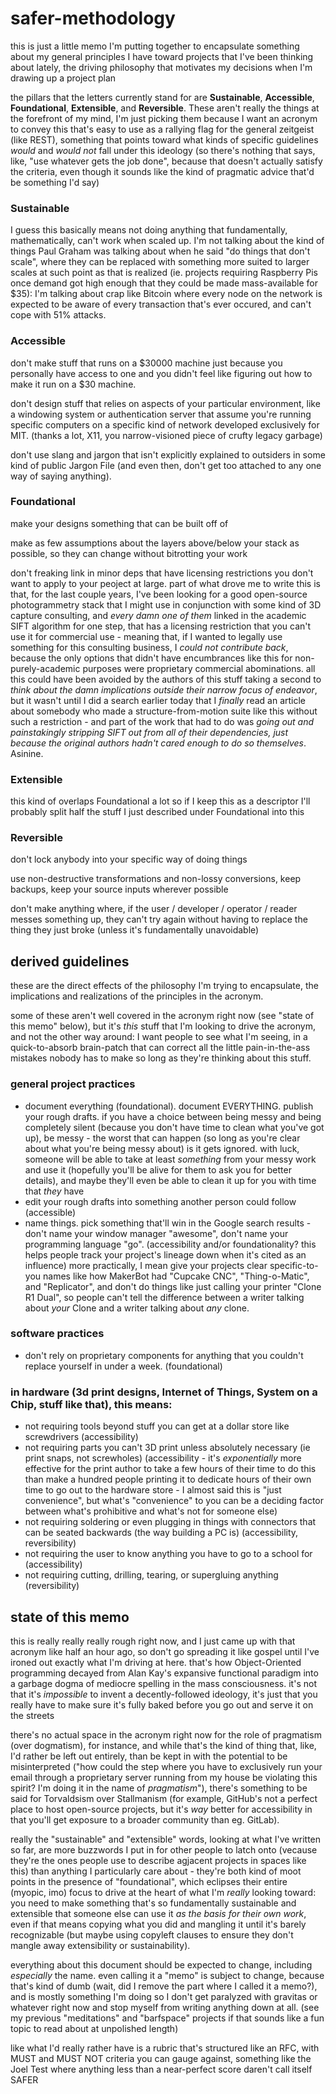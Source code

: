# safer-methodology

this is just a little memo I'm putting together to encapsulate something about my general principles I have toward projects that I've been thinking about lately, the driving philosophy that motivates my decisions when I'm drawing up a project plan

the pillars that the letters currently stand for are **Sustainable**, **Accessible**, **Foundational**, **Extensible**, and **Reversible**. These aren't really the things at the forefront of my mind, I'm just picking them because I want an acronym to convey this that's easy to use as a rallying flag for the general zeitgeist (like REST), something that points toward what kinds of specific guidelines *would* and *would not* fall under this ideology (so there's nothing that says, like, "use whatever gets the job done", because that doesn't actually satisfy the criteria, even though it sounds like the kind of pragmatic advice that'd be something I'd say)

### Sustainable

I guess this basically means not doing anything that fundamentally, mathematically, can't work when scaled up. I'm not talking about the kind of things Paul Graham was talking about when he said "do things that don't scale", where they can be replaced with something more suited to larger scales at such point as that is realized (ie. projects requiring Raspberry Pis once demand got high enough that they could be made mass-available for $35): I'm talking about crap like Bitcoin where every node on the network is expected to be aware of every transaction that's ever occured, and can't cope with 51% attacks.

### Accessible

don't make stuff that runs on a $30000 machine just because you personally have access to one and you didn't feel like figuring out how to make it run on a $30 machine.

don't design stuff that relies on aspects of your particular environment, like a windowing system or authentication server that assume you're running specific computers on a specific kind of network developed exclusively for MIT. (thanks a lot, X11, you narrow-visioned piece of crufty legacy garbage)

don't use slang and jargon that isn't explicitly explained to outsiders in some kind of public Jargon File (and even then, don't get too attached to any one way of saying anything).

### Foundational

make your designs something that can be built off of

make as few assumptions about the layers above/below your stack as possible, so they can change without bitrotting your work

don't freaking link in minor deps that have licensing restrictions you don't want to apply to your peoject at large. part of what drove me to write this is that, for the last couple years, I've been looking for a good open-source photogrammetry stack that I might use in conjunction with some kind of 3D capture consulting, and *every damn one of them* linked in the academic SIFT algorithm for one step, that has a licensing restriction that you can't use it for commercial use - meaning that, if I wanted to legally use something for this consulting business, I *could not contribute back*, because the only options  that didn't have encumbrances like this for non-purely-academic purposes were proprietary commercial abominations. all this could have been avoided by the authors of this stuff taking a second to *think about the damn implications outside their narrow focus of endeavor*, but it wasn't until I did a search earlier today that I *finally* read an article about somebody who made a structure-from-motion suite like this without such a restriction - and part of the work that had to do was *going out and painstakingly stripping SIFT out from all of their dependencies, just because the original authors hadn't cared enough to do so themselves*. Asinine.

### Extensible

this kind of overlaps Foundational a lot so if I keep this as a descriptor I'll probably split half the stuff I just described under Foundational into this

### Reversible

don't lock anybody into your specific way of doing things

use non-destructive transformations and non-lossy conversions, keep backups, keep your source inputs wherever possible

don't make anything where, if the user / developer / operator / reader messes something up, they can't try again without having to replace the thing they just broke (unless it's fundamentally unavoidable)

## derived guidelines

these are the direct effects of the philosophy I'm trying to encapsulate, the implications and realizations of the principles in the acronym.

some of these aren't well covered in the acronym right now (see "state of this memo" below), but it's *this* stuff that I'm looking to drive the acronym, and not the other way around: I want people to see what I'm seeing, in a quick-to-absorb brain-patch that can correct all the little pain-in-the-ass mistakes nobody has to make so long as they're thinking about this stuff.

### general project practices

- document everything (foundational). document EVERYTHING. publish your rough drafts. if you have a choice between being messy and being completely silent (because you don't have time to clean what you've got up), be messy - the worst that can happen (so long as you're clear about what you're being messy about) is it gets ignored. with luck, someone will be able to take at least *something* from your messy work and use it (hopefully you'll be alive for them to ask you for better details), and maybe they'll even be able to clean it up for you with time that *they* have
- edit your rough drafts into something another person could follow (accessible)
- name things. pick something that'll win in the Google search results - don't name your window manager "awesome", don't name your programming language "go". (accessibility and/or foundationality? this helps people track your project's lineage down when it's cited as an influence) more practically, I mean give your projects clear specific-to-you names like how MakerBot had "Cupcake CNC", "Thing-o-Matic", and "Replicator", and don't do things like just calling your printer "Clone R1 Dual", so people can't tell the difference between a writer talking about *your* Clone and a writer talking about *any* clone.

### software practices

- don't rely on proprietary components for anything that you couldn't replace yourself in under a week. (foundational)

### in hardware (3d print designs, Internet of Things, System on a Chip, stuff like that), this means:

- not requiring tools beyond stuff you can get at a dollar store like screwdrivers (accessibility)
- not requiring parts you can't 3D print unless absolutely necessary (ie print snaps, not screwholes) (accessibility - it's *exponentially* more effective for the print author to take a few hours of their time to do this than make a hundred people printing it to dedicate hours of their own time to go out to the hardware store - I almost said this is "just convenience", but what's "convenience" to you can be a deciding factor between what's prohibitive and what's not for someone else)
- not requiring soldering or even plugging in things with connectors that can be seated backwards (the way building a PC is) (accessibility, reversibility)
- not requiring the user to know anything you have to go to a school for (accessibility)
- not requiring cutting, drilling, tearing, or supergluing anything (reversibility)

## state of this memo

this is really really really rough right now, and I just came up with that acronym like half an hour ago, so don't go spreading it like gospel until I've ironed out exactly what I'm driving at here. that's how Object-Oriented programming decayed from Alan Kay's expansive functional paradigm into a garbage dogma of mediocre spelling in the mass consciousness. it's not that it's *impossible* to invent a decently-followed ideology, it's just that you really have to make sure it's fully baked before you go out and serve it on the streets

there's no actual space in the acronym right now for the role of pragmatism (over dogmatism), for instance, and while that's the kind of thing that, like, I'd rather be left out entirely, than be kept in with the potential to be misinterpreted ("how could the step where you have to exclusively run your email through a proprietary server running from my house be violating this spirit? I'm doing it in the name of *pragmatism*"), there's something to be said for Torvaldsism over Stallmanism (for example, GitHub's not a perfect place to host open-source projects, but it's *way* better for accessibility in that you'll get exposure to a broader community than eg. GitLab).

really the "sustainable" and "extensible" words, looking at what I've written so far, are more buzzwords I put in for other people to latch onto (vecause they're the ones people use to describe agjacent projects in spaces like this) than anything I particularly care about - they're both kind of moot points in the presence of "foundational", which eclipses their entire (myopic, imo) focus to drive at the heart of what I'm *really* looking toward: you need to make something that's so fundamentally sustainable and extensible that someone else can use it *as the basis for their own work*, even if that means copying what you did and mangling it until it's barely recognizable (but maybe using copyleft clauses to ensure they don't mangle away extensibility or sustainability).

everything about this document should be expected to change, including *especially* the name. even calling it a "memo" is subject to change, because that's kind of dumb (wait, did I remove the part where I called it a memo?), and is mostly something I'm doing so I don't get paralyzed with gravitas or whatever right now and stop myself from writing anything down at all. (see my previous "meditations" and "barfspace" projects if that sounds like a fun topic to read about at unpolished length)

like what I'd really rather have is a rubric that's structured like an RFC, with MUST and MUST NOT criteria you can gauge against, something like the Joel Test where anything less than a near-perfect score daren't call itself SAFER
